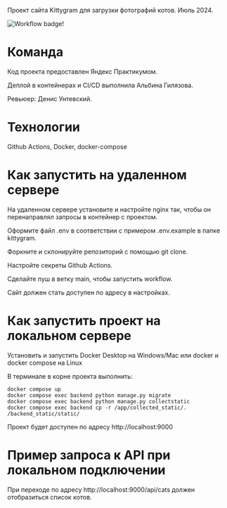 Проект сайта Kittygram для загрузки фотографий котов. Июль 2024.

![Workflow badge!](https://github.com/Knivy/kittygram_final/actions/workflows/main.yml/badge.svg)

# Команда

Код проекта предоставлен Яндекс Практикумом. 

Деплой в контейнерах и CI/CD выполнила Альбина Гилязова. 

Ревьюер: Денис Унтевский.

# Технологии

Github Actions, Docker, docker-compose

# Как запустить на удаленном сервере

На удаленном сервере установите и настройте nginx так, чтобы он перенаправлял запросы в контейнер с проектом. 

Оформите файл .env в соответствии с примером .env.example в папке kittygram.

Форкните и склонируйте репозиторий с помощью git clone. 

Настройте секреты Github Actions.

Сделайте пуш в ветку main, чтобы запустить workflow. 

Сайт должен стать доступен по адресу в настройках.

# Как запустить проект на локальном сервере

Установить и запустить Docker Desktop на Windows/Mac или docker и docker compose на Linux

В терминале в корне проекта выполнить:

```
docker compose up
docker compose exec backend python manage.py migrate
docker compose exec backend python manage.py collectstatic
docker compose exec backend cp -r /app/collected_static/. /backend_static/static/  
```

Проект будет доступен по адресу http://localhost:9000

# Пример запроса к API при локальном подключении

При переходе по адресу http://localhost:9000/api/cats должен отобразиться список котов.
